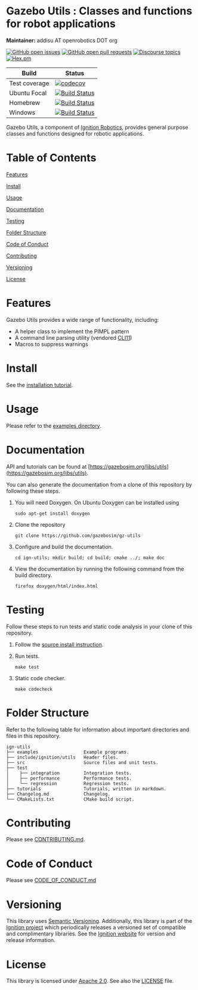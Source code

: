# Gazebo Utils : Classes and functions for robot applications

**Maintainer:** addisu AT openrobotics DOT org

[![GitHub open issues](https://img.shields.io/github/issues-raw/gazebosim/gz-utils.svg)](https://github.com/gazebosim/gz-utils/issues)
[![GitHub open pull requests](https://img.shields.io/github/issues-pr-raw/gazebosim/gz-utils.svg)](https://github.com/gazebosim/gz-utils/pulls)
[![Discourse topics](https://img.shields.io/discourse/https/community.gazebosim.org/topics.svg)](https://community.gazebosim.org)
[![Hex.pm](https://img.shields.io/hexpm/l/plug.svg)](https://www.apache.org/licenses/LICENSE-2.0)

Build | Status
-- | --
Test coverage | [![codecov](https://codecov.io/gh/gazebosim/gz-utils/branch/main/graph/badge.svg)](https://codecov.io/gh/gazebosim/gz-utils)
Ubuntu Focal | [![Build Status](https://build.osrfoundation.org/buildStatus/icon?job=ignition_utils-ci-main-focal-amd64)](https://build.osrfoundation.org/job/ignition_utils-ci-main-focal-amd64)
Homebrew      | [![Build Status](https://build.osrfoundation.org/buildStatus/icon?job=ignition_utils-ci-main-homebrew-amd64)](https://build.osrfoundation.org/job/ignition_utils-ci-main-homebrew-amd64)
Windows       | [![Build Status](https://build.osrfoundation.org/job/ign_utils-ci-win/badge/icon)](https://build.osrfoundation.org/job/ign_utils-ci-win/)

Gazebo Utils, a component of [Ignition
Robotics](https://gazebosim.org), provides general purpose
classes and functions designed for robotic applications.

# Table of Contents

[Features](#features)

[Install](#install)

[Usage](#usage)

[Documentation](#documentation)

[Testing](#testing)

[Folder Structure](#folder-structure)

[Code of Conduct](#code-of-conduct)

[Contributing](#code-of-contributing)

[Versioning](#versioning)

[License](#license)

# Features

Gazebo Utils provides a wide range of functionality, including:

* A helper class to implement the PIMPL pattern
* A command line parsing utility (vendored [CLI11](https://github.com/CLIUtils/CLI11/))
* Macros to suppress warnings

# Install

See the [installation tutorial](https://gazebosim.org/api/utils/0.1/install.html).

# Usage

Please refer to the [examples directory](https://github.com/gazebosim/gz-utils/blob/main/examples/).

# Documentation

API and tutorials can be found at [https://gazebosim.org/libs/utils](https://gazebosim.org/libs/utils).

You can also generate the documentation from a clone of this repository by following these steps.

1. You will need Doxygen. On Ubuntu Doxygen can be installed using

    ```
    sudo apt-get install doxygen
    ```

2. Clone the repository

    ```
    git clone https://github.com/gazebosim/gz-utils
    ```

3. Configure and build the documentation.

    ```
    cd ign-utils; mkdir build; cd build; cmake ../; make doc
    ```

4. View the documentation by running the following command from the build directory.

    ```
    firefox doxygen/html/index.html
    ```

# Testing

Follow these steps to run tests and static code analysis in your clone of this repository.

1. Follow the [source install instruction](https://gazebosim.org/libs/utils#source-install).

2. Run tests.

    ```
    make test
    ```

3. Static code checker.

    ```
    make codecheck
    ```

# Folder Structure

Refer to the following table for information about important directories and files in this repository.

```
ign-utils
├── examples                 Example programs.
├── include/ignition/utils   Header files.
├── src                      Source files and unit tests.
├── test
│    ├── integration         Integration tests.
│    ├── performance         Performance tests.
│    └── regression          Regression tests.
├── tutorials                Tutorials, written in markdown.
├── Changelog.md             Changelog.
└── CMakeLists.txt           CMake build script.
```
# Contributing

Please see
[CONTRIBUTING.md](https://gazebosim.org/docs/all/contributing).

# Code of Conduct

Please see
[CODE_OF_CONDUCT.md](https://github.com/gazebosim/gz-utils/blob/main/CODE_OF_CONDUCT.md)

# Versioning

This library uses [Semantic Versioning](https://semver.org/).
Additionally, this library is part of the
[Ignition project](https://gazebosim.org) which periodically
releases a versioned set of compatible and complimentary libraries. See the
[Ignition website](https://gazebosim.org) for version and
release information.

# License

This library is licensed under
[Apache 2.0](https://www.apache.org/licenses/LICENSE-2.0).
See also the
[LICENSE](https://github.com/gazebosim/gz-utils/blob/main/LICENSE)
file.

